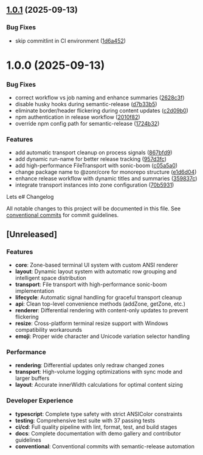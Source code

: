 ## [1.0.1](https://github.com/itsJess1ca/Zonr/compare/v1.0.0...v1.0.1) (2025-09-13)


### Bug Fixes

* skip commitlint in CI environment ([1d6a452](https://github.com/itsJess1ca/Zonr/commit/1d6a45268aa46687f41b30367f3f248ba9ec7efa))

# 1.0.0 (2025-09-13)


### Bug Fixes

* correct workflow vs job naming and enhance summaries ([2628c3f](https://github.com/itsJess1ca/Zonr/commit/2628c3f159d9ca82b70a34d34613372b41a68e2a))
* disable husky hooks during semantic-release ([d7b33b5](https://github.com/itsJess1ca/Zonr/commit/d7b33b59b518c79bb1cc83a3152d2dedaa13d6dd))
* eliminate border/header flickering during content updates ([c2d09b0](https://github.com/itsJess1ca/Zonr/commit/c2d09b01097b787fc55454afcefe256363b402d4))
* npm authentication in release workflow ([2010f82](https://github.com/itsJess1ca/Zonr/commit/2010f82ddde1e5f0e1abf829cb7a11d349bd6841))
* override npm config path for semantic-release ([1724b32](https://github.com/itsJess1ca/Zonr/commit/1724b32ad64f05589af32801173929a99f62fe67))


### Features

* add automatic transport cleanup on process signals ([867bfd9](https://github.com/itsJess1ca/Zonr/commit/867bfd912ee37235518c42d45e027b49c6a7b9b7))
* add dynamic run-name for better release tracking ([957d3fc](https://github.com/itsJess1ca/Zonr/commit/957d3fc137a3cf4453c5a065b49eb834bcfeadef))
* add high-performance FileTransport with sonic-boom ([c05a5a0](https://github.com/itsJess1ca/Zonr/commit/c05a5a0ea61937afea044a78657672a75498a349))
* change package name to @zonr/core for monorepo structure ([e1d6d04](https://github.com/itsJess1ca/Zonr/commit/e1d6d049a4b148ae36513f5a1ef95520095f7415))
* enhance release workflow with dynamic titles and summaries ([359837c](https://github.com/itsJess1ca/Zonr/commit/359837cb288386854c6fb51304c7cffcb4813fc7))
* integrate transport instances into zone configuration ([70b5931](https://github.com/itsJess1ca/Zonr/commit/70b5931eeef3e075ad33d2e56e08a7a5d94bdfa0))

Lets e# Changelog

All notable changes to this project will be documented in this file. See [conventional commits](https://www.conventionalcommits.org/) for commit guidelines.

## [Unreleased]

### Features
- **core**: Zone-based terminal UI system with custom ANSI renderer
- **layout**: Dynamic layout system with automatic row grouping and intelligent space distribution
- **transport**: File transport with high-performance sonic-boom implementation
- **lifecycle**: Automatic signal handling for graceful transport cleanup
- **api**: Clean top-level convenience methods (addZone, getZone, etc.)
- **renderer**: Differential rendering with content-only updates to prevent flickering
- **resize**: Cross-platform terminal resize support with Windows compatibility workarounds
- **emoji**: Proper wide character and Unicode variation selector handling

### Performance
- **rendering**: Differential updates only redraw changed zones
- **transport**: High-volume logging optimizations with sync mode and larger buffers
- **layout**: Accurate innerWidth calculations for optimal content sizing

### Developer Experience
- **typescript**: Complete type safety with strict ANSIColor constraints
- **testing**: Comprehensive test suite with 37 passing tests
- **ci/cd**: Full quality pipeline with lint, format, test, and build stages
- **docs**: Complete documentation with demo gallery and contributor guidelines
- **conventional**: Conventional commits with semantic-release automation
